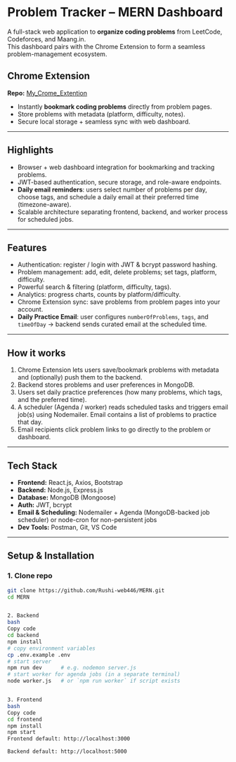 # Problem Tracker – MERN Dashboard

A full-stack web application to **organize coding problems** from LeetCode, Codeforces, and Maang.in.  
This dashboard pairs with the Chrome Extension to form a seamless problem-management ecosystem.

## Chrome Extension  
**Repo:** [My_Crome_Extention](https://github.com/Rushi-web446/My_Crome_Extention)  

- Instantly **bookmark coding problems** directly from problem pages.  
- Store problems with metadata (platform, difficulty, notes).  
- Secure local storage + seamless sync with web dashboard.  

---


## Highlights
- Browser + web dashboard integration for bookmarking and tracking problems.
- JWT-based authentication, secure storage, and role-aware endpoints.
- **Daily email reminders**: users select number of problems per day, choose tags, and schedule a daily email at their preferred time (timezone-aware).
- Scalable architecture separating frontend, backend, and worker process for scheduled jobs.

---

## Features
- Authentication: register / login with JWT & bcrypt password hashing.
- Problem management: add, edit, delete problems; set tags, platform, difficulty.
- Powerful search & filtering (platform, difficulty, tags).
- Analytics: progress charts, counts by platform/difficulty.
- Chrome Extension sync: save problems from problem pages into your account.
- **Daily Practice Email**: user configures `numberOfProblems`, `tags`, and `timeOfDay` → backend sends curated email at the scheduled time.

---

## How it works
1. Chrome Extension lets users save/bookmark problems with metadata and (optionally) push them to the backend.
2. Backend stores problems and user preferences in MongoDB.
3. Users set daily practice preferences (how many problems, which tags, and the preferred time).
4. A scheduler (Agenda / worker) reads scheduled tasks and triggers email job(s) using Nodemailer. Email contains a list of problems to practice that day.
5. Email recipients click problem links to go directly to the problem or dashboard.

---

## Tech Stack
- **Frontend:** React.js, Axios, Bootstrap  
- **Backend:** Node.js, Express.js  
- **Database:** MongoDB (Mongoose)  
- **Auth:** JWT, bcrypt  
- **Email & Scheduling:** Nodemailer + Agenda (MongoDB-backed job scheduler) or node-cron for non-persistent jobs  
- **Dev Tools:** Postman, Git, VS Code

---

## Setup & Installation

### 1. Clone repo
```bash
git clone https://github.com/Rushi-web446/MERN.git
cd MERN


2. Backend
bash
Copy code
cd backend
npm install
# copy environment variables
cp .env.example .env
# start server
npm run dev      # e.g. nodemon server.js
# start worker for agenda jobs (in a separate terminal)
node worker.js   # or `npm run worker` if script exists


3. Frontend
bash
Copy code
cd frontend
npm install
npm start
Frontend default: http://localhost:3000

Backend default: http://localhost:5000

